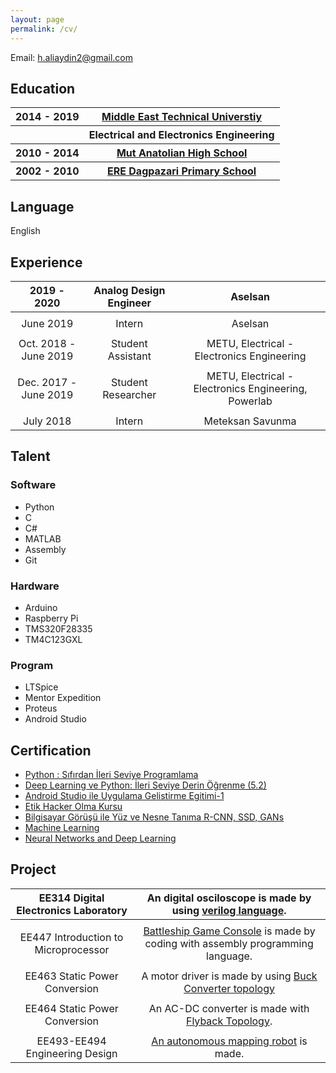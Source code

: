 ```yaml
---
layout: page
permalink: /cv/
---
```


Email: [h.aliaydin2@gmail.com](mailto:h.aliaydin2@gmail.com)

## Education

<table style="width:100%">
  <tr>
    <th>2014 - 2019 </th>
    <th><a href="https://eee.metu.edu.tr/">Middle East Technical Universtiy</a></th>
  </tr>
  <tr>
    <th></th>
    <th>Electrical and Electronics Engineering</th>
  </tr>
  <tr>
    <th>2010 - 2014</th>
    <th><a href = "http://mutanadolu.meb.k12.tr/">Mut Anatolian High School</a></th>
  </tr>
  <tr>
    <th>2002 - 2010</th>
    <th><a href = "http://eredagpazariilkokulu-ortaokulu.meb.k12.tr/">ERE Dagpazari Primary School</a></th>
  </tr>
</table>


## Language

English

## Experience 

| 2019 - 2020 | Analog Design Engineer | Aselsan |
| :------: | :-------: | :-------: |
||||
| June 2019 | Intern | Aselsan | 
||||
|Oct. 2018 - June 2019|Student Assistant |  METU, Electrical - Electronics Engineering|
||||
|Dec. 2017 - June 2019 | Student Researcher| METU, Electrical - Electronics Engineering, Powerlab|
||||
|July 2018| Intern | Meteksan Savunma|

## Talent

### Software
- Python
- C
- C#
- MATLAB
- Assembly
- Git

### Hardware
- Arduino
- Raspberry Pi
- TMS320F28335
- TM4C123GXL

### Program
- LTSpice
- Mentor Expedition
- Proteus
- Android Studio

## Certification
- [Python : Sıfırdan İleri Seviye Programlama](https://www.udemy.com/certificate/UC-OEFPU7XA/)
- [Deep Learning ve Python: İleri Seviye Derin Öğrenme (5.2)](https://www.udemy.com/certificate/UC-JJDMX7S0/)
- [Android Studio ile Uygulama Gelistirme Egitimi-1](https://www.udemy.com/certificate/UC-K2WTT338/)
- [Etik Hacker Olma Kursu](https://www.udemy.com/certificate/UC-e468e9cc-02f0-43d7-9cee-be3a4b375324/)
- [Bilgisayar Görüşü ile Yüz ve Nesne Tanıma R-CNN, SSD, GANs](https://www.udemy.com/certificate/UC-b27f9c9d-fbd7-46f1-a966-da9753b308da/)
- [Machine Learning](https://www.coursera.org/account/accomplishments/records/63ZLTPMHRNPS)
- [Neural Networks and Deep Learning](https://www.coursera.org/account/accomplishments/records/UMAUQGFY9Z4T)


## Project

|EE314 Digital Electronics Laboratory| An digital osciloscope is made by using [verilog language](https://github.com/aliaydin96/proje).|
| :------: | :-------: |
|||
|EE447 Introduction to Microprocessor |  [Battleship Game Console](https://github.com/aliaydin96/Battleship_Game_Console) is made by coding with assembly programming language. |
|||
|EE463 Static Power Conversion| A motor driver is made by using [Buck Converter topology](https://github.com/nailtosun/EE-463-Hardware-Project)|
|||
|EE464 Static Power Conversion|An AC-DC converter is made with [Flyback Topology](https://github.com/aliaydin96/EE464_Hardware_Project).|
|||
|EE493-EE494 Engineering Design|[An autonomous mapping robot](https://github.com/aliaydin96/EngineeringDesign) is made.|








